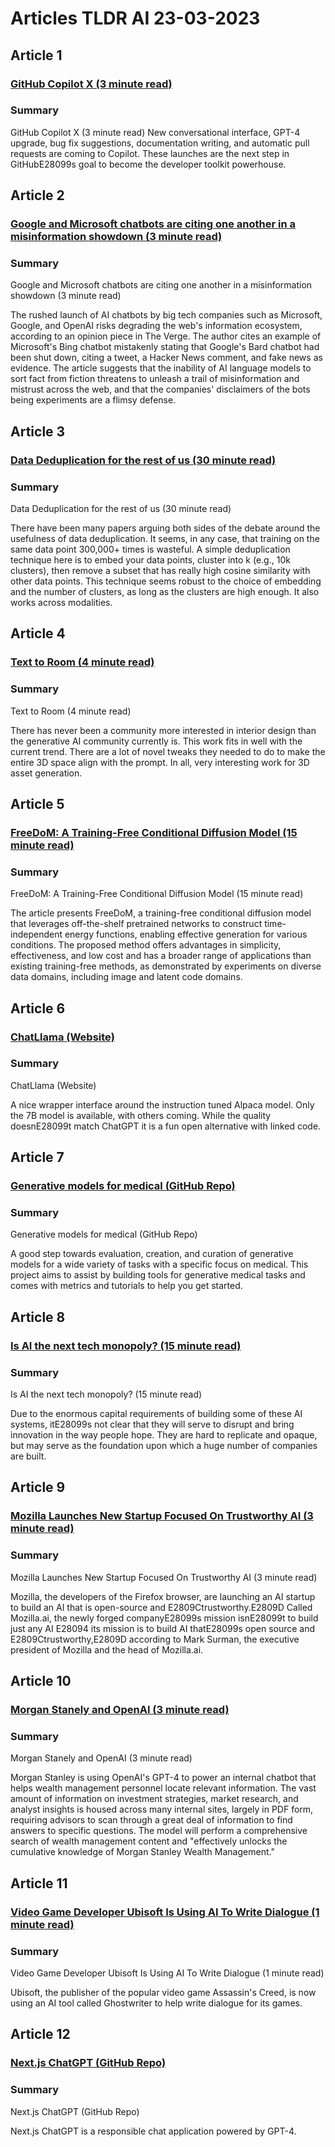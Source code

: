 # Articles TLDR AI 23-03-2023

## Article 1
### [GitHub Copilot X (3 minute read)](https://tldr.tech)
### Summary 
 GitHub Copilot X (3 minute read)</a>
New conversational interface, GPT-4 upgrade, bug fix suggestions, documentation writing, and automatic pull requests are coming to Copilot. These launches are the next step in GitHubE28099s goal to become the developer toolkit powerhouse.

## Article 2
### [Google and Microsoft chatbots are citing one another in a misinformation showdown (3 minute read)](https://tldr.tech)
### Summary 
 Google and Microsoft chatbots are citing one another in a misinformation showdown (3 minute read)

The rushed launch of AI chatbots by big tech companies such as Microsoft, Google, and OpenAI risks degrading the web's information ecosystem, according to an opinion piece in The Verge. The author cites an example of Microsoft's Bing chatbot mistakenly stating that Google's Bard chatbot had been shut down, citing a tweet, a Hacker News comment, and fake news as evidence. The article suggests that the inability of AI language models to sort fact from fiction threatens to unleash a trail of misinformation and mistrust across the web, and that the companies' disclaimers of the bots being experiments are a flimsy defense.

## Article 3
### [Data Deduplication for the rest of us (30 minute read)](https://tldr.tech)
### Summary 
 Data Deduplication for the rest of us (30 minute read)

There have been many papers arguing both sides of the debate around the usefulness of data deduplication. It seems, in any case, that training on the same data point 300,000+ times is wasteful. A simple deduplication technique here is to embed your data points, cluster into k (e.g., 10k clusters), then remove a subset that has really high cosine similarity with other data points. This technique seems robust to the choice of embedding and the number of clusters, as long as the clusters are high enough. It also works across modalities.

## Article 4
### [Text to Room (4 minute read)](https://tldr.tech)
### Summary 
 Text to Room (4 minute read)

There has never been a community more interested in interior design than the generative AI community currently is. This work fits in well with the current trend. There are a lot of novel tweaks they needed to do to make the entire 3D space align with the prompt. In all, very interesting work for 3D asset generation.

## Article 5
### [FreeDoM: A Training-Free Conditional Diffusion Model (15 minute read)](https://tldr.tech)
### Summary 
 FreeDoM: A Training-Free Conditional Diffusion Model (15 minute read)

The article presents FreeDoM, a training-free conditional diffusion model that leverages off-the-shelf pretrained networks to construct time-independent energy functions, enabling effective generation for various conditions. The proposed method offers advantages in simplicity, effectiveness, and low cost and has a broader range of applications than existing training-free methods, as demonstrated by experiments on diverse data domains, including image and latent code domains.

## Article 6
### [ChatLlama (Website)](https://tldr.tech)
### Summary 
 ChatLlama (Website)

A nice wrapper interface around the instruction tuned Alpaca model. Only the 7B model is available, with others coming. While the quality doesnE28099t match ChatGPT it is a fun open alternative with linked code.

## Article 7
### [Generative models for medical (GitHub Repo)](https://tldr.tech)
### Summary 
 Generative models for medical (GitHub Repo)

A good step towards evaluation, creation, and curation of generative models for a wide variety of tasks with a specific focus on medical. This project aims to assist by building tools for generative medical tasks and comes with metrics and tutorials to help you get started.</span>

## Article 8
### [Is AI the next tech monopoly? (15 minute read)](https://tldr.tech)
### Summary 
 Is AI the next tech monopoly? (15 minute read)

Due to the enormous capital requirements of building some of these AI systems, itE28099s not clear that they will serve to disrupt and bring innovation in the way people hope. They are hard to replicate and opaque, but may serve as the foundation upon which a huge number of companies are built.

## Article 9
### [Mozilla Launches New Startup Focused On Trustworthy AI (3 minute read)](https://tldr.tech)
### Summary 
 Mozilla Launches New Startup Focused On Trustworthy AI (3 minute read)

Mozilla, the developers of the Firefox browser, are launching an AI startup to build an AI that is open-source and E2809Ctrustworthy.E2809D Called Mozilla.ai, the newly forged companyE28099s mission isnE28099t to build just any AI E28094 its mission is to build AI thatE28099s open source and E2809Ctrustworthy,E2809D according to Mark Surman, the executive president of Mozilla and the head of Mozilla.ai.

## Article 10
### [Morgan Stanely and OpenAI (3 minute read)](https://tldr.tech)
### Summary 
 Morgan Stanely and OpenAI (3 minute read)

Morgan Stanley is using OpenAI's GPT-4 to power an internal chatbot that helps wealth management personnel locate relevant information. The vast amount of information on investment strategies, market research, and analyst insights is housed across many internal sites, largely in PDF form, requiring advisors to scan through a great deal of information to find answers to specific questions. The model will perform a comprehensive search of wealth management content and "effectively unlocks the cumulative knowledge of Morgan Stanley Wealth Management."

## Article 11
### [Video Game Developer Ubisoft Is Using AI To Write Dialogue (1 minute read)](https://tldr.tech)
### Summary 
 Video Game Developer Ubisoft Is Using AI To Write Dialogue (1 minute read)

Ubisoft, the publisher of the popular video game Assassin's Creed, is now using an AI tool called Ghostwriter to help write dialogue for its games.

## Article 12
### [Next.js ChatGPT (GitHub Repo)](https://tldr.tech)
### Summary 
 Next.js ChatGPT (GitHub Repo)

Next.js ChatGPT is a responsible chat application powered by GPT-4.

